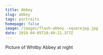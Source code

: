 ```yaml
---
title: Abbey
slug: abbey
tags: portraits
homepage: false
image: /images/flash-abbey.-squarejpg.jpg
date: 2019-04-05T19:49:21.377Z
---
```

Picture of Whitby Abbey at night
